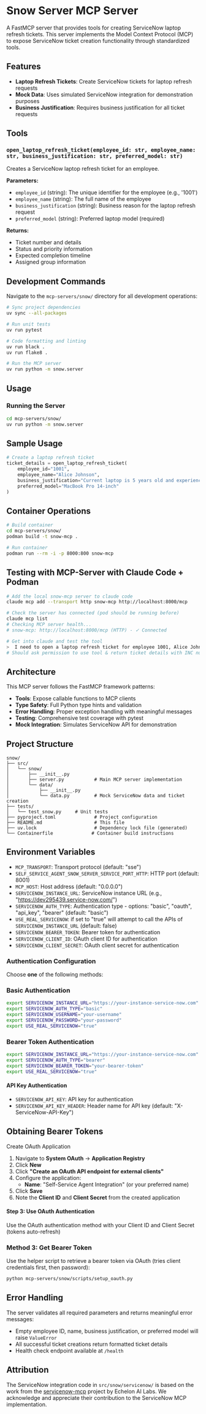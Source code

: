 # Snow Server MCP Server

A FastMCP server that provides tools for creating ServiceNow laptop refresh tickets. This server implements the Model Context Protocol (MCP) to expose ServiceNow ticket creation functionality through standardized tools.

## Features

- **Laptop Refresh Tickets**: Create ServiceNow tickets for laptop refresh requests
- **Mock Data**: Uses simulated ServiceNow integration for demonstration purposes
- **Business Justification**: Requires business justification for all ticket requests

## Tools

### `open_laptop_refresh_ticket(employee_id: str, employee_name: str, business_justification: str, preferred_model: str)`

Creates a ServiceNow laptop refresh ticket for an employee.

**Parameters:**
- `employee_id` (string): The unique identifier for the employee (e.g., '1001')
- `employee_name` (string): The full name of the employee
- `business_justification` (string): Business reason for the laptop refresh request
- `preferred_model` (string): Preferred laptop model (required)

**Returns:**
- Ticket number and details
- Status and priority information
- Expected completion timeline
- Assigned group information

## Development Commands

Navigate to the `mcp-servers/snow/` directory for all development operations:

```bash
# Sync project dependencies
uv sync --all-packages

# Run unit tests
uv run pytest

# Code formatting and linting
uv run black .
uv run flake8 .

# Run the MCP server
uv run python -m snow.server
```

## Usage

### Running the Server

```bash
cd mcp-servers/snow/
uv run python -m snow.server
```

## Sample Usage

```python
# Create a laptop refresh ticket
ticket_details = open_laptop_refresh_ticket(
    employee_id="1001",
    employee_name="Alice Johnson",
    business_justification="Current laptop is 5 years old and experiencing frequent hardware failures",
    preferred_model="MacBook Pro 14-inch"
)
```

## Container Operations

```bash
# Build container
cd mcp-servers/snow/
podman build -t snow-mcp .

# Run container
podman run --rm -i -p 8000:800 snow-mcp
```

## Testing with MCP-Server with Claude Code + Podman

```bash
# Add the local snow-mcp server to claude code 
claude mcp add --transport http snow-mcp http://localhost:8000/mcp

# Check the server has connected (pod should be running before)
claude mcp list
# Checking MCP server health...
# snow-mcp: http://localhost:8000/mcp (HTTP) - ✓ Connected

# Get into claude and test the tool
>  I need to open a laptop refresh ticket for employee 1001, Alice Johnson. The current laptop is outdated and affecting productivity.
# Should ask permission to use tool & return ticket details with INC number
```

## Architecture

This MCP server follows the FastMCP framework patterns:

- **Tools**: Expose callable functions to MCP clients
- **Type Safety**: Full Python type hints and validation
- **Error Handling**: Proper exception handling with meaningful messages
- **Testing**: Comprehensive test coverage with pytest
- **Mock Integration**: Simulates ServiceNow API for demonstration

## Project Structure

```
snow/
├── src/
│   └── snow/
│       ├── __init__.py
│       ├── server.py           # Main MCP server implementation
│       └── data/
│           ├── __init__.py
│           └── data.py         # Mock ServiceNow data and ticket creation
├── tests/
│   └── test_snow.py     # Unit tests
├── pyproject.toml              # Project configuration
├── README.md                   # This file
├── uv.lock                     # Dependency lock file (generated)
└── Containerfile              # Container build instructions
```

## Environment Variables

- `MCP_TRANSPORT`: Transport protocol (default: "sse")
- `SELF_SERVICE_AGENT_SNOW_SERVER_SERVICE_PORT_HTTP`: HTTP port (default: 8001)
- `MCP_HOST`: Host address (default: "0.0.0.0")
- `SERVICENOW_INSTANCE_URL`: ServiceNow instance URL (e.g., "https://dev295439.service-now.com/")
- `SERVICENOW_AUTH_TYPE`: Authentication type - options: "basic", "oauth", "api_key", "bearer" (default: "basic")
- `USE_REAL_SERVICENOW`: if set to "true" will attempt to call the APIs of `SERVICENOW_INSTANCE_URL` (default: false)
- `SERVICENOW_BEARER_TOKEN`: Bearer token for authentication
- `SERVICENOW_CLIENT_ID`: OAuth client ID for authentication
- `SERVICENOW_CLIENT_SECRET`: OAuth client secret for authentication
 
### Authentication Configuration

Choose **one** of the following methods:

### Basic Authentication
```bash
export SERVICENOW_INSTANCE_URL="https://your-instance-service-now.com"
export SERVICENOW_AUTH_TYPE="basic"
export SERVICENOW_USERNAME="your-username"
export SERVICENOW_PASSWORD="your-password"
export USE_REAL_SERVICENOW="true"
```

### Bearer Token Authentication
```bash
export SERVICENOW_INSTANCE_URL="https://your-instance-service-now.com"
export SERVICENOW_AUTH_TYPE="bearer"
export SERVICENOW_BEARER_TOKEN="your-bearer-token"
export USE_REAL_SERVICENOW="true"
```

#### API Key Authentication
- `SERVICENOW_API_KEY`: API key for authentication
- `SERVICENOW_API_KEY_HEADER`: Header name for API key (default: "X-ServiceNow-API-Key")

## Obtaining Bearer Tokens

Create OAuth Application
1. Navigate to **System OAuth** → **Application Registry**
2. Click **New**
3. Click **"Create an OAuth API endpoint for external clients"**
4. Configure the application:
   - **Name**: "Self-Service Agent Integration" (or your preferred name)
5. Click **Save**
6. Note the **Client ID** and **Client Secret** from the created application

#### Step 3: Use OAuth Authentication
Use the OAuth authentication method with your Client ID and Client Secret (tokens auto-refresh)

### Method 3: Get Bearer Token

Use the helper script to retrieve a bearer token via OAuth (tries client credentials first, then password):
```bash
python mcp-servers/snow/scripts/setup_oauth.py

```

## Error Handling

The server validates all required parameters and returns meaningful error messages:

- Empty employee ID, name, business justification, or preferred model will raise `ValueError`
- All successful ticket creations return formatted ticket details
- Health check endpoint available at `/health`

## Attribution

The ServiceNow integration code in `src/snow/servicenow/` is based on the work from the [servicenow-mcp](https://github.com/echelon-ai-labs/servicenow-mcp) project by Echelon AI Labs. We acknowledge and appreciate their contribution to the ServiceNow MCP implementation.